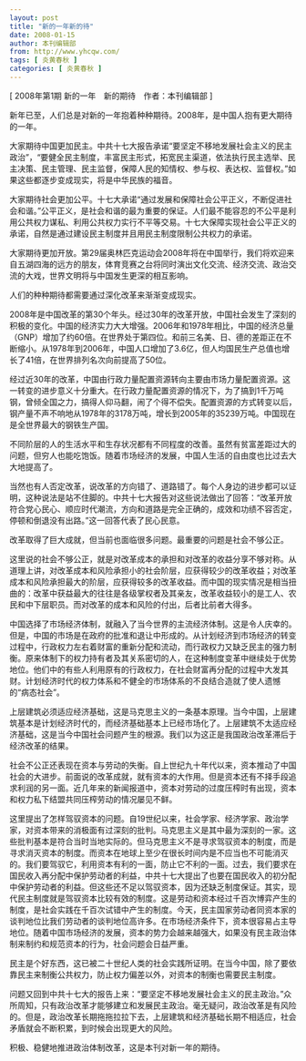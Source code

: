 ```yaml
---
layout: post
title: "新的一年新的待"
date: 2008-01-15
author: 本刊编辑部
from: http://www.yhcqw.com/
tags: [ 炎黄春秋 ]
categories: [ 炎黄春秋 ]
---
```



[ 2008年第1期 新的一年　新的期待　作者：本刊编辑部 ]

新年已至，人们总是对新的一年抱着种种期待。2008年，是中国人抱有更大期待的一年。


大家期待中国更加民主。中共十七大报告承诺“要坚定不移地发展社会主义的民主政治”，“要健全民主制度，丰富民主形式，拓宽民主渠道，依法执行民主选举、民主决策、民主管理、民主监督，保障人民的知情权、参与权、表达权、监督权。”如果这些都逐步变成现实，将是中华民族的福音。


大家期待社会更加公平。十七大承诺“通过发展和保障社会公平正义，不断促进社会和谐。”公平正义，是社会和谐的最为重要的保证。人们最不能容忍的不公平是利用公共权力谋私、利用公共权力实行不平等交易。十七大保障实现社会公平正义的承诺，自然是通过建设民主制度并且用民主制度限制公共权力的承诺。


大家期待更加开放。第29届奥林匹克运动会2008年将在中国举行，我们将欢迎来自五湖四海的远方的朋友，体育竞赛之台将同时演出文化交流、经济交流、政治交流的大戏，世界文明将与中国发生更深的相互影响。

人们的种种期待都需要通过深化改革来渐渐变成现实。


2008年是中国改革的第30个年头。经过30年的改革开放，中国社会发生了深刻的积极的变化。中国的经济实力大大增强。2006年和1978年相比，中国的经济总量（GNP）增加了约60倍。在世界处于第四位。和前三名美、日、德的差距正在不断缩小。从1978年到2006年，中国人口增加了3.6亿，但人均国民生产总值也增长了41倍，在世界排列名次向前提高了50位。


经过近30年的改革，中国由行政力量配置资源转向主要由市场力量配置资源。这一转变的进步意义十分重大。在行政力量配置资源的情况下，为了搞到1千万吨钢，曾倾全国之力，搞得人仰马翻，闹了个得不偿失。配置资源的方式转变以后，钢产量不声不响地从1978年的3178万吨，增长到2005年的35239万吨。中国现在是全世界最大的钢铁生产国。

不同阶层的人的生活水平和生存状况都有不同程度的改善。虽然有贫富差距过大的问题，但穷人也能吃饱饭。随着市场经济的发展，中国人生活的自由度也比过去大大地提高了。


当然也有人否定改革，说改革的方向错了、道路错了。每个人身边的进步都可以证明，这种说法是站不住脚的。中共十七大报告对这些说法做出了回答：“改革开放符合党心民心、顺应时代潮流，方向和道路是完全正确的，成效和功绩不容否定，停顿和倒退没有出路。”这一回答代表了民心民意。

改革取得了巨大成就，但当前也面临很多问题。最重要的问题是社会不够公正。


这里说的社会不够公正，就是对改革成本的承担和对改革的收益分享不够对称。从道理上讲，对改革成本和风险承担小的社会阶层，应获得较少的改革收益；对改革成本和风险承担最大的阶层，应获得较多的改革收益。而中国的现实情况是相当扭曲的：改革中获益最大的往往是各级掌权者及其亲友，改革收益较小的是工人、农民和中下层职员。而对改革的成本和风险的付出，后者比前者大得多。


中国选择了市场经济体制，就融入了当今世界的主流经济体制。这是令人庆幸的。但是，中国的市场是在政府的批准和退让中形成的。从计划经济到市场经济的转变过程中，行政权力左右着财富的重新分配和流动，而行政权力又缺乏民主的强力制衡。原来体制下的权力持有者及其关系密切的人，在这种制度变革中继续处于优势地位。他们中的有些人利用原有的行政权力，在社会财富再分配的过程中大发其财。计划经济时代的权力体系和不健全的市场体系的不良结合造就了使人遗憾的“病态社会”。


上层建筑必须适应经济基础，这是马克思主义的一条基本原理。当今中国，上层建筑基本是计划经济时代的，而经济基础基本上已经市场化了。上层建筑不太适应经济基础，这是当今中国社会问题产生的根源。我们以为这正是我国政治改革滞后于经济改革的结果。


社会不公正还表现在资本与劳动的失衡。自上世纪九十年代以来，资本推动了中国社会的大进步。前面说的改革成就，就有资本的大作用。但是资本还有不择手段追求利润的另一面。近几年来的新闻报道中，资本对劳动的过度压榨时有出现，资本和权力私下结盟共同压榨劳动的情况屡见不鲜。


这里提出了怎样驾驭资本的问题。自19世纪以来，社会学家、经济学家、政治学家，对资本带来的消极面有过深刻的批判。马克思主义是其中最为深刻的一家。这些批判基本是符合当时当地实际的。但马克思主义不是寻求驾驭资本的制度，而是寻求消灭资本的制度。而资本在地球上至少在很长时间内是不应当也不可能消灭的。我们要驾驭它，利用资本有利的一面，防止它不利的一面。过去，我们要求在国民收入再分配中保护劳动者的利益，中共十七大提出了也要在国民收入的初分配中保护劳动者的利益。但这些还不足以驾驭资本，因为还缺乏制度保证。其实，现代民主制度就是驾驭资本比较有效的制度。这是劳动和资本经过千百次博弈产生的制度，是社会实践在千百次试错中产生的制度。今天，民主国家劳动者同资本家的谈判地位比我们劳动者的谈判地位高许多。在市场经济条件下，资本很容易占主导地位。随着中国市场经济的发展，资本的势力会越来越强大，如果没有民主政治体制来制约和规范资本的行为，社会问题会日益严重。

民主是个好东西，这已被二十世纪人类的社会实践所证明。在当今中国，除了要依靠民主来制衡公共权力，防止权力偏差以外，对资本的制衡也需要民主制度。


问题又回到中共十七大的报告上来：“要坚定不移地发展社会主义的民主政治。”众所周知，只有政治改革才能够建立和发展民主政治。毫无疑问，政治改革是有风险的。但是，政治改革长期拖拖拉拉下去，上层建筑和经济基础长期不相适应，社会矛盾就会不断积累，到时候会出现更大的风险。

积极、稳健地推进政治体制改革，这是本刊对新一年的期待。


